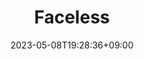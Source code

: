 ---
title: "Faceless"
date: 2023-05-08T19:28:36+09:00
tags: ["japan", "kyoto", "people", "lights"]
location: "錦市場、京都 (Nishiki Market, Kyōto)"
imageUrl: "https://files.yfxu.net/DSCF6320_5a6bb310081af56c9f55f84a659c90c8.jpg"
width: 2870
height: 3807
---
